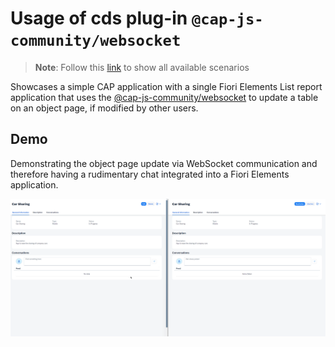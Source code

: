 # Usage of cds plug-in `@cap-js-community/websocket`

> **Note**: Follow this [link](https://github.com/stockbal/cap-samples/tree/main) to show all available scenarios

Showcases a simple CAP application with a single Fiori Elements List report application that uses the [@cap-js-community/websocket](https://github.com/@cap-js-community/websocket) to update
a table on an object page, if modified by other users.

## Demo

Demonstrating the object page update via WebSocket communication and therefore having a rudimentary chat integrated into a Fiori Elements application.

![App demo](images/demo.gif)